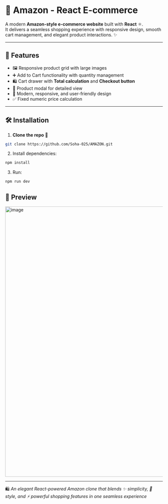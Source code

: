 # 🛒 Amazon - React E-commerce

A modern **Amazon-style e-commerce website** built with **React** ⚛️.  
It delivers a seamless shopping experience with responsive design, smooth cart management, and elegant product interactions. ✨

---

## 🚀 Features

- 🖼️ Responsive product grid with large images  
- ➕ Add to Cart functionality with quantity management  
- 🛍️ Cart drawer with **Total calculation** and **Checkout button**  
- 🔎 Product modal for detailed view  
- 📱 Modern, responsive, and user-friendly design  
- ✅ Fixed numeric price calculation  

---

## 🛠️ Installation

1. **Clone the repo** 📂  

```bash
git clone https://github.com/Soha-025/AMAZON.git
```
2. Install dependencies:

```bash
npm install
```
3. Run:

```bash
npm run dev
```

## 📸 Preview
<img width="1909" height="863" alt="image" src="https://github.com/user-attachments/assets/48ac51f7-eea8-4106-9410-1db0a8bd7278" />

---

🛍️ *An elegant React-powered Amazon clone that blends ✨ simplicity, 🎨 style, and ⚡ powerful shopping features in one seamless experience*
